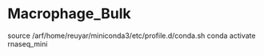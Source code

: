 # Macrophage_Bulk


source /arf/home/reuyar/miniconda3/etc/profile.d/conda.sh
conda activate rnaseq_mini

